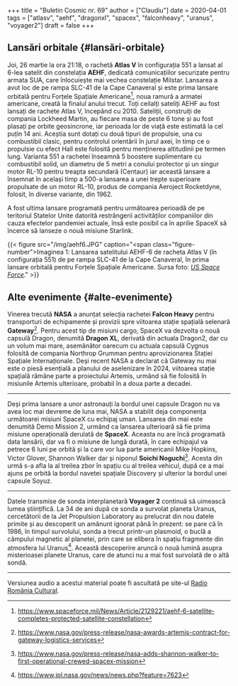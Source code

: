 +++
title = "Buletin Cosmic nr. 69"
author = ["Claudiu"]
date = 2020-04-01
tags = ["atlasv", "aehf", "dragonxl", "spacex", "falconheavy", "uranus", "voyager2"]
draft = false
+++

## Lansări orbitale {#lansări-orbitale}

Joi, 26 martie la ora 21:18, o rachetă **Atlas V** în configurația 551 a lansat al 6-lea satelit din constelația **AEHF**, dedicată comunicațiilor securizate pentru armata SUA, care înlocuiește mai vechea constelație Milstar. Lansarea a avut loc de pe rampa SLC-41 de la Cape Canaveral și este prima lansare orbitală pentru Forțele Spațiale Americane[^fn:1], noua ramură a armatei americane, creată la finalul anului trecut. Toți ceilalți sateliți AEHF au fost lansați de rachete Atlas V, începând cu 2010. Sateliții, construiți de compania Lockheed Martin, au fiecare masa de peste 6 tone și au fost plasați pe orbite geosincrone, iar perioada lor de viață este estimată la cel puțin 14 ani. Aceștia sunt dotați cu două tipuri de propulsie, una cu combustibil clasic, pentru controlul orientării în jurul axei, în timp ce o propulsie cu efect Hall este folosită pentru menținerea altitudinii pe termen lung. Varianta 551 a rachetei înseamnă 5 boostere suplimentare cu combustibil solid, un diametru de 5 metri a conului protector și un singur motor RL-10 pentru treapta secundară (Centaur) iar această lansare a însemnat în același timp a 500-a lansarea a unei trepte superioare propulsate de un motor RL-10, produs de compania Aeroject Rocketdyne, folosit, în diverse variante, din 1962.

A fost ultima lansare programată pentru următoarea perioadă de pe teritoriul Statelor Unite datorită restrângerii activităților companiilor din cauza efectelor pandemiei actuale, însă este posibil ca în aprilie SpaceX să încerce să lanseze o nouă misiune Starlink.

{{< figure src="/img/aehf6.JPG" caption="<span class=\"figure-number\">Imaginea 1: </span>Lansarea satelitului AEHF-6 de racheta Atlas V (în configurația 551) de pe rampa SLC-41 de la Cape Canaveral, în prima lansare orbitală pentru Forțele Spațiale Americane. Sursa foto: _[US Space Force](https://www.spaceforce.mil/Connect-With-Us/Photos/igphoto/2002271429)_." >}}


## Alte evenimente {#alte-evenimente}

Vinerea trecută **NASA** a anunțat selecția rachetei **Falcon Heavy** pentru transporturi de echipamente și provizii spre viitoarea stație spațială selenară **Gateway**[^fn:2]. Pentru acest tip de misiuni cargo, SpaceX va dezvolta o nouă capsulă Dragon, denumită **Dragon XL**, derivată din actuala Dragon2, dar cu un volum mai mare, asemănător oarecum cu actuala capsulă Cygnus folosită de compania Northrop Grumman pentru aprovizionarea Stației Spațiale Internaționale. Deși recent NASA a declarat că Gateway nu mai este o piesă esențială a planului de aselenizare în 2024, viitoarea stație spațială rămâne parte a proiectului Artemis, urmând să fie folosită în misiunile Artemis ulterioare, probabil în a doua parte a decadei.

---

Deși prima lansare a unor astronauți la bordul unei capsule Dragon nu va avea loc mai devreme de luna mai, NASA a stabilit deja componența următoarei misiuni SpaceX cu echipaj uman. Lansarea din mai este denumită Demo Mission 2, urmând ca lansarea ulterioară să fie prima misiune operațională derulată de **SpaceX**. Aceasta nu are încă programată data lansării, dar va fi o misiune de lungă durată, în care echipajul va petrece 6 luni pe orbită și la care vor lua parte americanii Mike Hopkins, Victor Glover, Shannon Walker dar și niponul **Soichi Noguchi**[^fn:3]. Acesta din urmă s-a afla la al treilea zbor în spațiu cu al treilea vehicul, după ce a mai ajuns pe orbită la bordul navetei spațiale Discovery și ulterior la bordul unei capsule Soyuz.

---

Datele transmise de sonda interplanetară **Voyager 2** continuă să uimească lumea științifică. La 34 de ani după ce sonda a survolat planeta Uranus, cercetătorii de la Jet Propulsion Laboratory au prelucrat din nou datele primite și au descoperit un amănunt ignorat până în prezent: se pare că în 1986, în timpul survolului, sonda a trecut printr-un plasmoid, o buclă a câmpului magnetic al planetei, prin care se elibera în spațiu fragmente din atmosfera lui Uranus[^fn:4]. Această descoperire aruncă o nouă lumină asupra misterioasei planete Uranus, care de atunci nu a mai fost survolată de o altă sondă.

---

Versiunea audio a acestui material poate fi ascultată pe site-ul [Radio România Cultural](https://radioromaniacultural.ro/buletin-cosmic-nr-69/).

[^fn:1]: <https://www.spaceforce.mil/News/Article/2129221/aehf-6-satellite-completes-protected-satellite-constellation>
[^fn:2]: <https://www.nasa.gov/press-release/nasa-awards-artemis-contract-for-gateway-logistics-services>
[^fn:3]: <https://www.nasa.gov/press-release/nasa-adds-shannon-walker-to-first-operational-crewed-spacex-mission>
[^fn:4]: <https://www.jpl.nasa.gov/news/news.php?feature=7623>